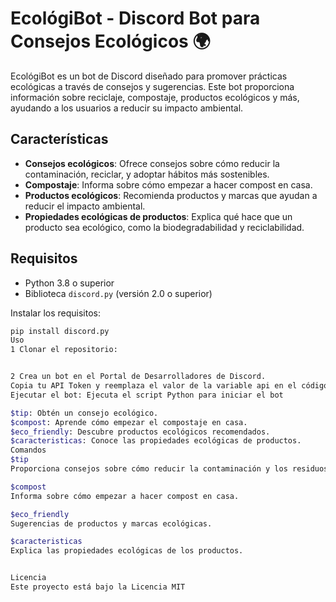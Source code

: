 # EcológiBot - Discord Bot para Consejos Ecológicos 🌍

EcológiBot es un bot de Discord diseñado para promover prácticas ecológicas a través de consejos y sugerencias. Este bot proporciona información sobre reciclaje, compostaje, productos ecológicos y más, ayudando a los usuarios a reducir su impacto ambiental.

## Características

- **Consejos ecológicos**: Ofrece consejos sobre cómo reducir la contaminación, reciclar, y adoptar hábitos más sostenibles.
- **Compostaje**: Informa sobre cómo empezar a hacer compost en casa.
- **Productos ecológicos**: Recomienda productos y marcas que ayudan a reducir el impacto ambiental.
- **Propiedades ecológicas de productos**: Explica qué hace que un producto sea ecológico, como la biodegradabilidad y reciclabilidad.

## Requisitos

- Python 3.8 o superior
- Biblioteca `discord.py` (versión 2.0 o superior)
  
Instalar los requisitos:

```bash
pip install discord.py
Uso
1 Clonar el repositorio:


2 Crea un bot en el Portal de Desarrolladores de Discord.
Copia tu API Token y reemplaza el valor de la variable api en el código con este token.
Ejecutar el bot: Ejecuta el script Python para iniciar el bot

$tip: Obtén un consejo ecológico.
$compost: Aprende cómo empezar el compostaje en casa.
$eco_friendly: Descubre productos ecológicos recomendados.
$caracteristicas: Conoce las propiedades ecológicas de productos.
Comandos
$tip
Proporciona consejos sobre cómo reducir la contaminación y los residuos.

$compost
Informa sobre cómo empezar a hacer compost en casa.

$eco_friendly
Sugerencias de productos y marcas ecológicas.

$caracteristicas
Explica las propiedades ecológicas de los productos.


Licencia
Este proyecto está bajo la Licencia MIT 
